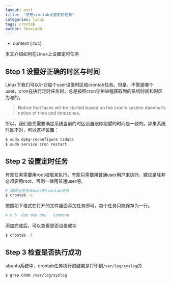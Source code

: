 ```yaml
---
layout: post
title:  "使用crontab设置定时任务"
categories: linux 
tags: crontab 
author: ShuxiaoW
---
```


* content
{:toc}

本文介绍如何在Linux上设置定时任务

## Step 1 设置好正确的时区与时间

Linux下我们可以针对每个user设置时区和crontab任务。但是，不管是哪个user，cron在执行定时任务时，总是按照cron守护进程获取到的系统时间和时区为准的。

> Notice that tasks will be started based on the cron's system daemon's notion of time and timezones.

所以，我们首先需要确定系统当前的时区设置跟你期望的时间是一致的。如果系统时区不对，可以这样设置：

```sh
$ sudo dpkg-reconfigure tzdata
$ sudo service cron restart
```

## Step 2 设置定时任务

有些任务需要用root权限来执行，有些只需要用普通user用户来执行。建议是除非必须要用root，否则一律用普通user吧。

```sh
# 编辑当前登录user的crontab任务
$ crontab -e
```

按照如下格式在打开的文件里面添加任务即可，每个任务只能保存为一行。

```sh
# m h  dom mon dow   command
```

添加完成后，可以查看是否设置成功

```sh
$ crontab -l
```

## Step 3 检查是否执行成功

ubuntu系统中，crontab任务执行的结果是打印到`/var/log/syslog`的

```sh
$ grep CRON /var/log/syslog
```
